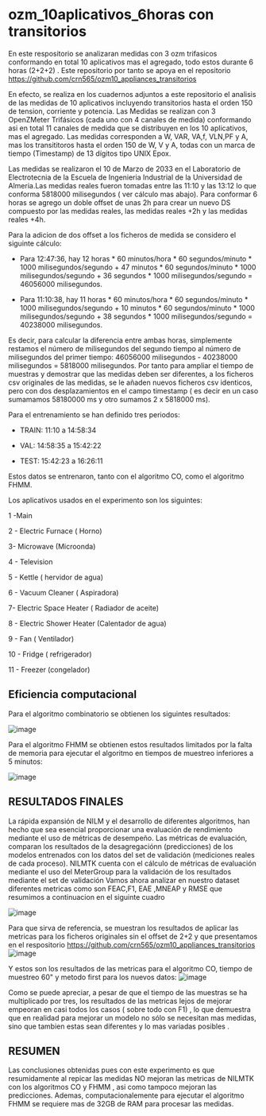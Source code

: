 # ozm_10aplicativos_6horas  con transitorios

En este respositorio se analizaran medidas con 3 ozm  trifasicos conformando en total  10 aplicativos  mas el agregado, todo estos durante 6 horas (2+2+2) . Este repositorio por tanto se apoya en el repositorio https://github.com/crn565/ozm10_appliances_transitorios

En efecto, se realiza  en los cuadernos adjuntos a este repositorio el analisis de las medidas de 10 aplicativos incluyendo transitorios  hasta el orden 150 de tension, corriente y potencia. Las Medidas  se realizan con 3  OpenZMeter  Trifásicos  (cada uno con 4 canales de medida)  conformando asi en total  11 canales de medida  que se distribuyen en los 10 aplicativos, mas el agregado. Las medidas corresponden a W, VAR, VA,f, VLN,PF y A, mas los transititoros  hasta el orden 150 de W, V y A,   todas con un marca de tiempo (Timestamp) de 13 dígitos tipo UNIX Epox.


Las medidas se realizaron el 10 de Marzo de 2033  en el Laboratorio de Electrotecnia de la  Escuela de Ingenieria Industrial de la Universidad de Almeria.Las medidas reales fueron tomadas entre las 11:10 y las 13:12 lo que conforma 5818000 milisegundos ( ver cálculo mas abajo). Para conformar 6 horas se agrego un doble offset de  unas 2h para  crear un nuevo DS  compuesto por las medidas reales, las medidas reales +2h y las medidas reales +4h.



Para la adicion de dos offset a los ficheros de medida  se considero el siguinte cálculo:

- Para 12:47:36, hay 12 horas * 60 minutos/hora * 60 segundos/minuto * 1000 milisegundos/segundo + 47 minutos * 60 segundos/minuto * 1000 milisegundos/segundo + 36 segundos * 1000 milisegundos/segundo = 46056000 milisegundos.

- Para 11:10:38, hay 11 horas * 60 minutos/hora * 60 segundos/minuto * 1000 milisegundos/segundo + 10 minutos * 60 segundos/minuto * 1000 milisegundos/segundo + 38 segundos * 1000 milisegundos/segundo = 40238000 milisegundos.

Es decir, para calcular la diferencia entre ambas horas, simplemente restamos el número de milisegundos del segundo tiempo al número de milisegundos del primer tiempo:
46056000 milisegundos - 40238000 milisegundos = 5818000 milisegundos.  Por tanto para ampliar el tiempo de muestras y demostrar  que las medidas deben ser diferentes, a los ficheros csv originales de las medidas, se le añaden nuevos ficheros csv identicos,  pero  con  dos desplazamientos en el campo timestamp ( es decir en un caso sumamamos 58180000 ms y otro sumamos 2 x 5818000 ms).


  
  
Para el  entrenamiento se  han definido tres periodos:

 - TRAIN: 11:10 a 14:58:34 

 - VAL: 14:58:35 a 15:42:22
 
 - TEST: 15:42:23 a 16:26:11
 

Estos datos se entrenaron, tanto con el algoritmo CO, como el algoritmo FHMM.


Los aplicativos  usados en el experimento son los siguintes:

 1 -Main
 
2 - Electric Furnace ( Horno)

3- Microwave (Microonda)

4 - Television

5 - Kettle ( hervidor de agua)

6 - Vacuum Cleaner ( Aspiradora)

7- Electric Space Heater ( Radiador de aceite)

8 - Electric Shower Heater  (Calentador de agua)

9 - Fan  ( Ventilador)

10 - Fridge  ( refrigerador)

11 -  Freezer (congelador)


## Eficiencia  computacional

Para el algoritmo combinatorio se obtienen los siguintes resultados:


![image](https://user-images.githubusercontent.com/75988158/231506370-213a3780-0ef2-41eb-9542-5520cdeaa02a.png)

Para el algoritmo FHMM se obtienen estos resultados limitados por la falta de memoria para ejecutar el algoritmo en tiempos de muestreo inferiores a 5 minutos:

![image](https://user-images.githubusercontent.com/75988158/231506191-cecb7ca8-4f8d-4410-8355-af264ff09280.png)


## RESULTADOS FINALES
La rápida expansión de NILM y el desarrollo de diferentes algoritmos, han hecho que sea esencial proporcionar una evaluación de rendimiento mediante el uso de métricas de desempeño. Las métricas de evaluación, comparan los resultados de la desagregaciónn (predicciones) de los modelos entrenados con los datos del set de validación (mediciones reales de cada proceso). NILMTK cuenta con el cálculo de métricas de evaluación mediante el uso del MeterGroup para la validación de los resultados mediante el set de validación Vamos ahora analizar en nuestro dataset diferentes metricas como son FEAC,F1, EAE ,MNEAP y RMSE que resumimos a continuacion en el siguinte cuadro

![image](https://user-images.githubusercontent.com/75988158/231511728-d7aea751-23a0-48f6-95bf-61a0007d7055.png)



Para que sirva de referencia, se muestran  los resultados de aplicar las metricas para los ficheros originales sin el offset de 2+2  y que presentamos en el respositorio https://github.com/crn565/ozm10_appliances_transitorios
![image](https://user-images.githubusercontent.com/75988158/231507441-839c8421-3e21-40b2-b0ba-8ff544f40600.png)

Y  estos son los resultados de las metricas para el algoritmo CO, tiempo de muestreo 60"  y metodo  first para los nuevos datos:
![image](https://user-images.githubusercontent.com/75988158/231506558-cf2e440a-b937-4b5b-8372-25a59be04fb7.png)

Como se puede apreciar,  a pesar de que el tiempo de las muestras se ha multiplicado por tres, los resultados de las metricas lejos de mejorar empeoran en casi todos los casos ( sobre todo con F1) , lo que demuestra que en realidad para mejorar un modelo no sólo se necesitan mas medidas, sino que tambien estas sean diferentes y lo mas variadas posibles . 

## RESUMEN

Las conclusiones obtenidas pues con este experimento es que resumidamente al repicar las medidas NO mejoran las metricas de NILMTK  con los algoritmos CO y FHMM , asi como tampoco mejoran las predicciones. Ademas, computacionalemente para ejecutar el algoritmo FHMM  se requiere mas de 32GB de RAM para procesar las medidas.  
